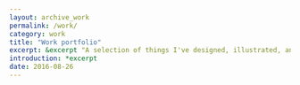 ```yaml
---
layout: archive_work
permalink: /work/
category: work
title: "Work portfolio"
excerpt: &excerpt "A selection of things I've designed, illustrated, and developed."
introduction: *excerpt
date: 2016-08-26
---
```

